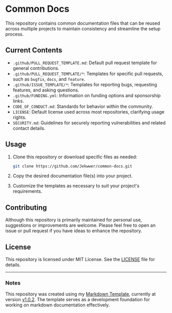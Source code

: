 # Common Docs

This repository contains common documentation files that can be reused across multiple projects
to maintain consistency and streamline the setup process.

## Current Contents

- `.github/PULL_REQUEST_TEMPLATE.md`: Default pull request template for general contributions.
- `.github/PULL_REQUEST_TEMPLATE/*`: Templates for specific pull requests, such as `bugfix`, `docs`, and `feature`.
- `.github/ISSUE_TEMPLATE/*`: Templates for reporting bugs, requesting features, and asking questions.
- `.github/FUNDING.yml`: Information on funding options and sponsorship links.
- `CODE_OF_CONDUCT.md`: Standards for behavior within the community.
- `LICENSE`: Default license used across most repositories, clarifying usage rights.
- `SECURITY.md`: Guidelines for securely reporting vulnerabilities and related contact details.

## Usage

1. Clone this repository or download specific files as needed:

   ```bash
   git clone https://github.com/Jekwwer/common-docs.git
   ```

2. Copy the desired documentation file(s) into your project.
3. Customize the templates as necessary to suit your project's requirements.

## Contributing

Although this repository is primarily maintained for personal use, suggestions or improvements are welcome.
Please feel free to open an issue or pull request if you have ideas to enhance the repository.

## License

This repository is licensed under MIT License. See the [LICENSE][LICENSE] file for details.

---

### Notes

This repository was created using my [Markdown Template][markdown-template],
currently at version [v1.0.2][markdown-template-v1.0.2].
The template serves as a development foundation for working on markdown documentation effectively.

[markdown-template]: https://github.com/Jekwwer/markdown-template
[markdown-template-v1.0.2]: https://github.com/Jekwwer/markdown-template/tree/v1.0.2
[LICENSE]: LICENSE
